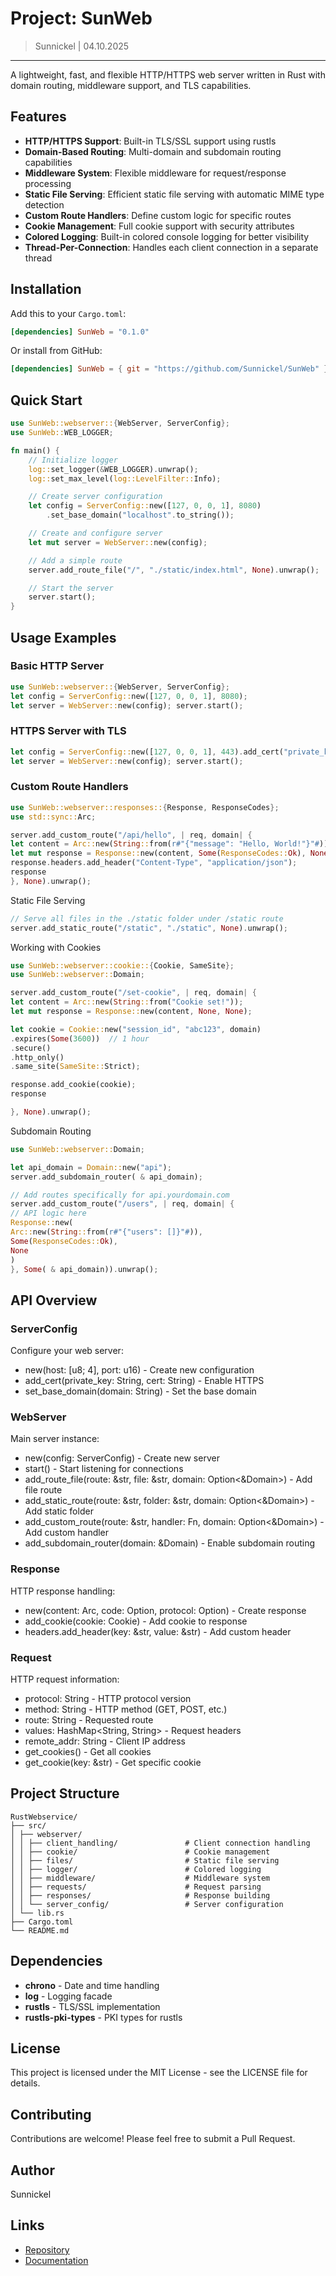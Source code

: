 # Project: SunWeb
> Sunnickel | 04.10.2025
---
A lightweight, fast, and flexible HTTP/HTTPS web server written in Rust with domain routing, middleware support, and TLS
capabilities.

## Features

- **HTTP/HTTPS Support**: Built-in TLS/SSL support using rustls
- **Domain-Based Routing**: Multi-domain and subdomain routing capabilities
- **Middleware System**: Flexible middleware for request/response processing
- **Static File Serving**: Efficient static file serving with automatic MIME type detection
- **Custom Route Handlers**: Define custom logic for specific routes
- **Cookie Management**: Full cookie support with security attributes
- **Colored Logging**: Built-in colored console logging for better visibility
- **Thread-Per-Connection**: Handles each client connection in a separate thread

## Installation

Add this to your `Cargo.toml`:

```toml 
[dependencies] SunWeb = "0.1.0"
``` 

Or install from GitHub:

```toml 
[dependencies] SunWeb = { git = "https://github.com/Sunnickel/SunWeb" }
``` 

## Quick Start

```rust 
use SunWeb::webserver::{WebServer, ServerConfig};
use SunWeb::WEB_LOGGER;

fn main() {
    // Initialize logger 
    log::set_logger(&WEB_LOGGER).unwrap();
    log::set_max_level(log::LevelFilter::Info);

    // Create server configuration
    let config = ServerConfig::new([127, 0, 0, 1], 8080)
        .set_base_domain("localhost".to_string());

    // Create and configure server
    let mut server = WebServer::new(config);

    // Add a simple route
    server.add_route_file("/", "./static/index.html", None).unwrap();

    // Start the server
    server.start();
}
```

## Usage Examples

### Basic HTTP Server

```rust
use SunWeb::webserver::{WebServer, ServerConfig};
let config = ServerConfig::new([127, 0, 0, 1], 8080);
let server = WebServer::new(config); server.start();
```

### HTTPS Server with TLS

```rust 
let config = ServerConfig::new([127, 0, 0, 1], 443).add_cert("private_key.pem".to_string(), "cert.pem".to_string()).expect("Failed to load certificates");
let server = WebServer::new(config); server.start();
``` 

### Custom Route Handlers

```rust
use SunWeb::webserver::responses::{Response, ResponseCodes};
use std::sync::Arc;

server.add_custom_route("/api/hello", | req, domain| {
let content = Arc::new(String::from(r#"{"message": "Hello, World!"}"#));
let mut response = Response::new(content, Some(ResponseCodes::Ok), None);
response.headers.add_header("Content-Type", "application/json");
response
}, None).unwrap();
```

Static File Serving

```rust
// Serve all files in the ./static folder under /static route
server.add_static_route("/static", "./static", None).unwrap();
```

Working with Cookies

```rust
use SunWeb::webserver::cookie::{Cookie, SameSite};
use SunWeb::webserver::Domain;

server.add_custom_route("/set-cookie", | req, domain| {
let content = Arc::new(String::from("Cookie set!"));
let mut response = Response::new(content, None, None);

let cookie = Cookie::new("session_id", "abc123", domain)
.expires(Some(3600))  // 1 hour
.secure()
.http_only()
.same_site(SameSite::Strict);

response.add_cookie(cookie);
response

}, None).unwrap();
```

Subdomain Routing

```rust
use SunWeb::webserver::Domain;

let api_domain = Domain::new("api");
server.add_subdomain_router( & api_domain);

// Add routes specifically for api.yourdomain.com
server.add_custom_route("/users", | req, domain| {
// API logic here
Response::new(
Arc::new(String::from(r#"{"users": []}"#)),
Some(ResponseCodes::Ok),
None
)
}, Some( & api_domain)).unwrap();
```

## API Overview

### ServerConfig

Configure your web server:

- new(host: [u8; 4], port: u16) - Create new configuration
- add_cert(private_key: String, cert: String) - Enable HTTPS
- set_base_domain(domain: String) - Set the base domain

### WebServer

Main server instance:

- new(config: ServerConfig) - Create new server
- start() - Start listening for connections
- add_route_file(route: &str, file: &str, domain: Option<&Domain>) - Add file route
- add_static_route(route: &str, folder: &str, domain: Option<&Domain>) - Add static folder
- add_custom_route(route: &str, handler: Fn, domain: Option<&Domain>) - Add custom handler
- add_subdomain_router(domain: &Domain) - Enable subdomain routing

### Response

HTTP response handling:

- new(content: Arc<String>, code: Option<ResponseCodes>, protocol: Option<String>) - Create response
- add_cookie(cookie: Cookie) - Add cookie to response
- headers.add_header(key: &str, value: &str) - Add custom header

### Request

HTTP request information:

- protocol: String - HTTP protocol version
- method: String - HTTP method (GET, POST, etc.)
- route: String - Requested route
- values: HashMap<String, String> - Request headers
- remote_addr: String - Client IP address
- get_cookies() - Get all cookies
- get_cookie(key: &str) - Get specific cookie

## Project Structure

```
RustWebservice/
├── src/
│ ├── webserver/
│ │ ├── client_handling/               # Client connection handling
│ │ ├── cookie/                        # Cookie management
│ │ ├── files/                         # Static file serving
│ │ ├── logger/                        # Colored logging
│ │ ├── middleware/                    # Middleware system
│ │ ├── requests/                      # Request parsing
│ │ ├── responses/                     # Response building
│ │ └── server_config/                 # Server configuration
│ └── lib.rs
├── Cargo.toml
└── README.md
```

## Dependencies

* **chrono** - Date and time handling
* **log** - Logging facade
* **rustls** - TLS/SSL implementation
* **rustls-pki-types** - PKI types for rustls

## License

This project is licensed under the MIT License - see the LICENSE file for details.

## Contributing

Contributions are welcome! Please feel free to submit a Pull Request.

## Author

Sunnickel

## Links

- [Repository](https://github.com/Sunnickel/SunWeb)
- [Documentation](https://github.com/Sunnickel/SunWeb)

